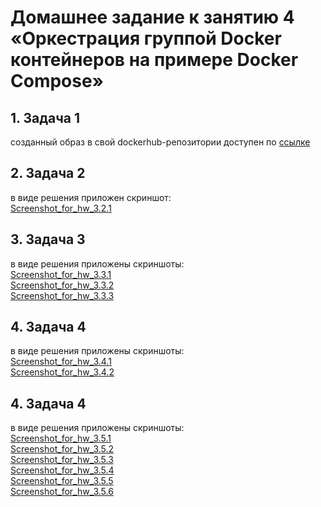 # **Домашнее задание к занятию 4 «Оркестрация группой Docker контейнеров на примере Docker Compose»**

## **1. Задача 1**  
созданный образ в свой dockerhub-репозитории доступен по [ссылке](https://hub.docker.com/repository/docker/zufo/pulic001/general)

## **2. Задача 2**  
в виде решения приложен скриншот:  
[Screenshot_for_hw_3.2.1](https://github.com/Zufo77/Netology/blob/main/05-virt-03-docker-intro/Screenshot_for_hw_3.2.1.png)

## **3. Задача 3**  
в виде решения приложены скриншоты:  
[Screenshot_for_hw_3.3.1](https://github.com/Zufo77/Netology/blob/main/05-virt-03-docker-intro/Screenshot_for_hw_3.3.1.png)  
[Screenshot_for_hw_3.3.2](https://github.com/Zufo77/Netology/blob/main/05-virt-03-docker-intro/Screenshot_for_hw_3.3.2.png)  
[Screenshot_for_hw_3.3.3](https://github.com/Zufo77/Netology/blob/main/05-virt-03-docker-intro/Screenshot_for_hw_3.3.3.png)  

## **4. Задача 4**  
в виде решения приложены скриншоты:  
[Screenshot_for_hw_3.4.1](https://github.com/Zufo77/Netology/blob/main/05-virt-03-docker-intro/Screenshot_for_hw_3.4.1.png)  
[Screenshot_for_hw_3.4.2](https://github.com/Zufo77/Netology/blob/main/05-virt-03-docker-intro/Screenshot_for_hw_3.4.2.png)  

## **4. Задача 4**   
в виде решения приложены скриншоты:  
[Screenshot_for_hw_3.5.1](https://github.com/Zufo77/Netology/blob/main/05-virt-03-docker-intro/Screenshot_for_hw_3.5.1.png)  
[Screenshot_for_hw_3.5.2](https://github.com/Zufo77/Netology/blob/main/05-virt-03-docker-intro/Screenshot_for_hw_3.5.2.png)  
[Screenshot_for_hw_3.5.3](https://github.com/Zufo77/Netology/blob/main/05-virt-03-docker-intro/Screenshot_for_hw_3.5.3.png)  
[Screenshot_for_hw_3.5.4](https://github.com/Zufo77/Netology/blob/main/05-virt-03-docker-intro/Screenshot_for_hw_3.5.4.png)  
[Screenshot_for_hw_3.5.5](https://github.com/Zufo77/Netology/blob/main/05-virt-03-docker-intro/Screenshot_for_hw_3.5.5.png)  
[Screenshot_for_hw_3.5.6](https://github.com/Zufo77/Netology/blob/main/05-virt-03-docker-intro/Screenshot_for_hw_3.5.6.png)

